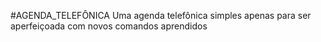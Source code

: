 #AGENDA_TELEFÔNICA
Uma agenda telefônica simples apenas para ser aperfeiçoada com novos comandos aprendidos
